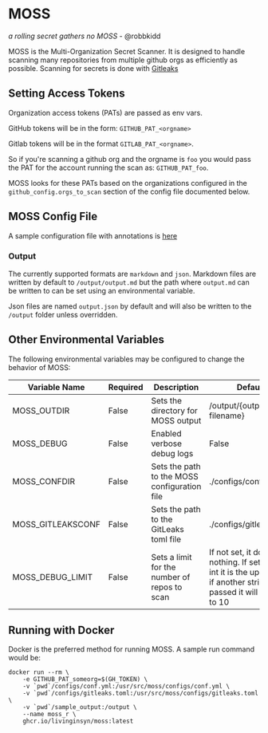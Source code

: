 # MOSS
_a rolling secret gathers no MOSS_ - @robbkidd

MOSS is the Multi-Organization Secret Scanner. It is designed to handle scanning many repositories from multiple github orgs as efficiently as possible. Scanning for secrets is done with [Gitleaks](https://github.com/zricethezav/gitleaks)

## Setting Access Tokens
Organization access tokens (PATs) are passed as env vars.

GitHub tokens will be in the form: `GITHUB_PAT_<orgname>`

Gitlab tokens will be in the format `GITLAB_PAT_<orgname>`. 

So if you're scanning a github org and the orgname is `foo` you would pass the PAT for the account running the scan as: `GITHUB_PAT_foo`. 

MOSS looks for these PATs based on the organizations configured in the `github_config.orgs_to_scan` section of the config file documented below.

## MOSS Config File
A sample configuration file with annotations is [here](./configs/conf.yml)

### Output
The currently supported formats are `markdown` and `json`. Markdown files are written by default to `/output/output.md` but the path where `output.md` can be written to can be set using an environmental variable.

Json files are named `output.json` by default and will also be written to the `/output` folder unless overridden.

## Other Environmental Variables
The following environmental variables may be configured to change the behavior of MOSS:

|Variable Name|Required|Description|Default|
|---|---|---|---|
|MOSS_OUTDIR|False|Sets the directory for MOSS output|/output/{output filename}|
|MOSS_DEBUG|False|Enabled verbose debug logs|False|
|MOSS_CONFDIR|False|Sets the path to the MOSS configuration file|./configs/conf.yml|
|MOSS_GITLEAKSCONF|False|Sets the path to the GitLeaks toml file|./configs/gitleaks.toml|
|MOSS_DEBUG_LIMIT|False|Sets a limit for the number of repos to scan|If not set, it does nothing. If set to an int it is the upper limit, if another string is passed it will default to 10|

## Running with Docker
Docker is the preferred method for running MOSS. A sample run command would be:

```shell
docker run --rm \
    -e GITHUB_PAT_someorg=$(GH_TOKEN) \
    -v `pwd`/configs/conf.yml:/usr/src/moss/configs/conf.yml \
    -v `pwd`/configs/gitleaks.toml:/usr/src/moss/configs/gitleaks.toml \
    -v `pwd`/sample_output:/output \
    --name moss_r \
    ghcr.io/livinginsyn/moss:latest
```


